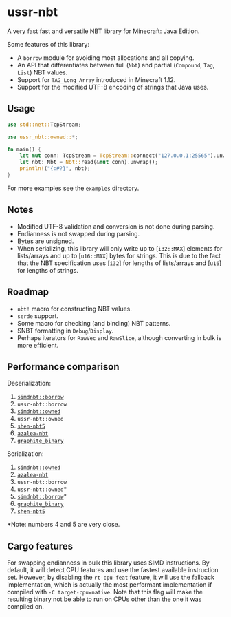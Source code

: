 # ussr-nbt

A very fast fast and versatile NBT library for Minecraft: Java Edition.

Some features of this library:

-   A `borrow` module for avoiding most allocations and all copying.
-   An API that differentiates between full (`Nbt`) and partial (`Compound`, `Tag`, `List`) NBT values.
-   Support for `TAG_Long_Array` introduced in Minecraft 1.12.
-   Support for the modified UTF-8 encoding of strings that Java uses.

## Usage

```rust
use std::net::TcpStream;

use ussr_nbt::owned::*;

fn main() {
    let mut conn: TcpStream = TcpStream::connect("127.0.0.1:25565").unwrap();
    let nbt: Nbt = Nbt::read(&mut conn).unwrap();
    println!("{:#?}", nbt);
}
```

For more examples see the `examples` directory.

## Notes

-   Modified UTF-8 validation and conversion is not done during parsing.
-   Endianness is not swapped during parsing.
-   Bytes are unsigned.
-   When serializing, this library will only write up to [`i32::MAX`] elements for lists/arrays and up to [`u16::MAX`] bytes for strings. This is due to the fact that the NBT specification uses [`i32`] for lengths of lists/arrays and [`u16`] for lengths of strings.

## Roadmap

-   `nbt!` macro for constructing NBT values.
-   `serde` support.
-   Some macro for checking (and binding) NBT patterns.
-   SNBT formatting in `Debug`/`Display`.
-   Perhaps iterators for `RawVec` and `RawSlice`, although converting in bulk is more efficient.

## Performance comparison

Deserialization:

1. [`simdnbt::borrow`](https://crates.io/crates/simdnbt)
2. `ussr-nbt::borrow`
3. [`simdnbt::owned`](https://crates.io/crates/simdnbt)
4. `ussr-nbt::owned`
5. [`shen-nbt5`](https://crates.io/crates/shen-nbt5)
6. [`azalea-nbt`](https://crates.io/crates/azalea-nbt)
7. [`graphite_binary`](https://crates.io/crates/graphite_binary)

Serialization:

1. [`simdnbt::owned`](https://crates.io/crates/simdnbt)
2. [`azalea-nbt`](https://crates.io/crates/azalea-nbt)
3. `ussr-nbt::borrow`
4. `ussr-nbt::owned`\*
5. [`simdnbt::borrow`](https://crates.io/crates/simdnbt)\*
6. [`graphite_binary`](https://crates.io/crates/graphite_binary)
7. [`shen-nbt5`](https://crates.io/crates/shen-nbt5)

\*Note: numbers 4 and 5 are very close.

## Cargo features

For swapping endianness in bulk this library uses SIMD instructions. By default, it will detect CPU features and use the fastest available instruction set. However, by disabling the `rt-cpu-feat` feature, it will use the fallback implementation, which is actually the most performant implementation if compiled with `-C target-cpu=native`. Note that this flag will make the resulting binary not be able to run on CPUs other than the one it was compiled on.
